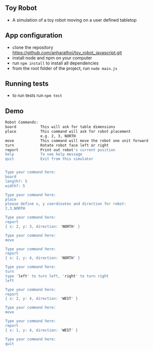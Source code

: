 ## Toy Robot
- A simulation of a toy robot moving on a user defined tabletop

## App configuration
- clone the repository https://github.com/anharathoi/toy_robot_javascript.git
- install node and npm on your computer
- run `npm install` to install all dependencies
- from the root folder of the project, run `node main.js`

## Running tests
- to run tests run `npm test`

## Demo
```bash
Robot Commands:
board           This will ask for table dimensions
place           This command will ask for robot placement
                e.g. 2, 3, NORTH
move            This command will move the robot one unit forward
turn            Rotate robot face left or right
report          Print out robot's current position
help            To see help message
quit            Exit from this simulator


Type your command here:
board
length?: 5
width?: 5

Type your command here:
place
please define x, y coordinates and direction for robot:
2,3,NORTH

Type your command here:
report
{ x: 2, y: 3, direction: 'NORTH' }

Type your command here:
move

Type your command here:
report
{ x: 2, y: 4, direction: 'NORTH' }

Type your command here:
turn
type 'left' to turn left, 'right' to turn right
left

Type your command here:
report
{ x: 2, y: 4, direction: 'WEST' }

Type your command here:
move

Type your command here:
report
{ x: 1, y: 4, direction: 'WEST' }

Type your command here:
quit
```
